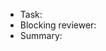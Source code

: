 - Task: <!-- task url -->
- Blocking reviewer: <!-- 當周值日生，必須 reviewed 過才可以進入測試流程 -->
- Summary: <!-- 此次修改的目的，各別敘述此次的修改 -->
